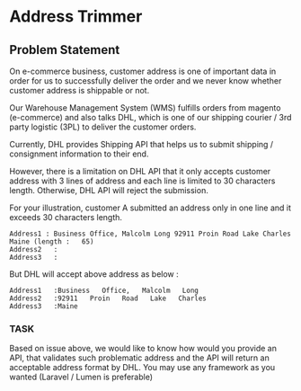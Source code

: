 # Address Trimmer

## Problem Statement

On e-commerce business, customer address is one of important data in order for us to successfully deliver the order and we   never   know   whether   customer   address   is   shippable   or   not.

Our Warehouse Management System (WMS) fulfills orders from magento (e-commerce) and also talks DHL, which is one of   our   shipping   courier   /   3rd   party   logistic   (3PL)   to   deliver   the   customer   orders.

Currently,   DHL   provides   Shipping   API   that   helps   us   to   submit   shipping   /   consignment   information   to   their   end.

However, there is a limitation on DHL API that it only accepts customer address with 3 lines of address and each line is
limited   to   30   characters   length.   Otherwise,   DHL   API   will   reject   the   submission.

For   your   illustration,   customer   A   submitted   an   address   only   in   one   line   and   it   exceeds   30   characters   length.


```
Address1 : Business Office, Malcolm Long 92911 Proin Road Lake Charles Maine (length :   65)
Address2   :
Address3   :
```


But   DHL   will   accept   above   address   as   below   :

```
Address1   :Business   Office,   Malcolm   Long 
Address2   :92911   Proin   Road   Lake   Charles 
Address3   :Maine
```

### TASK

Based on issue above, we would like to know how would you provide an API, that validates such problematic address and the API will return an acceptable address format by DHL. You may use any framework as you wanted (Laravel / Lumen is preferable)
